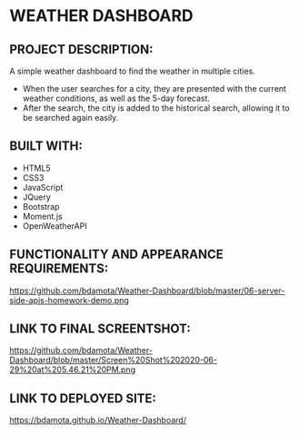 # WEATHER DASHBOARD 

## PROJECT DESCRIPTION:
A simple weather dashboard to find the weather in multiple cities. 

- When the user searches for a city, they are presented with the current weather conditions, as well as the 5-day forecast. 
- After the search, the city is added to the historical search, allowing it to be searched again easily. 

## BUILT WITH: 
- HTML5 
- CSS3 
- JavaScript 
- JQuery
- Bootstrap
- Moment.js
- OpenWeatherAPI 

## FUNCTIONALITY AND APPEARANCE REQUIREMENTS:
https://github.com/bdamota/Weather-Dashboard/blob/master/06-server-side-apis-homework-demo.png

## LINK TO FINAL SCREENTSHOT: 
https://github.com/bdamota/Weather-Dashboard/blob/master/Screen%20Shot%202020-06-29%20at%205.46.21%20PM.png

## LINK TO DEPLOYED SITE: 
https://bdamota.github.io/Weather-Dashboard/


